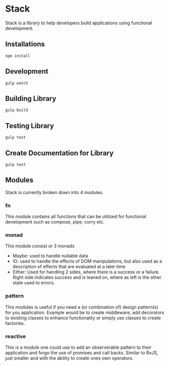 # Stack

Stack is a library to help developers build applications using functional development.

## Installations

```node
npm install
```
## Development

```node
gulp watch
```
## Building Library

```node
gulp build
```

## Testing Library

```node
gulp test
```

## Create Documentation for Library

```node
gulp test
```

## Modules

Stack is currently broken down into 4 modules.

### fn

This module contains all functions that can be utilized for functional development such as compose, pipe, curry etc.

### monad

This module consist or 3 monads

- Maybe: used to handle nullable data
- IO: used to handle the effects of DOM manipulations, but also used as a description of effects that are evaluated at a later time
- Either: Used for handling 2 sides, where there is a success or a failure. Right side indicates success and is leaned on, where as left is the other state used to errors.

### pattern

This modules is useful if you need a (or combination of) design pattern(s) for you application. Example would be to create middleware, add decorators to existing classes to enhance functionality or simply use classes to create factories.

### reactive

This is a module one could use to add an observerable pattern to their application and forgo the use of promises and call backs. Similar to RxJS, just smaller and with the ability to create ones own operators.
